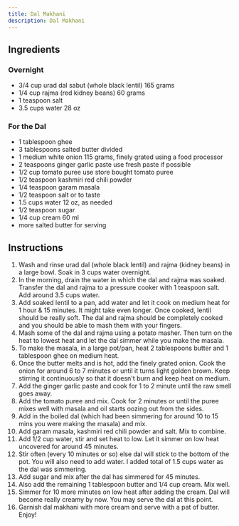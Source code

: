 ```yaml
---
title: Dal Makhani
description: Dal Makhani
---
```


## Ingredients
### Overnight
* 3/4 cup urad dal sabut (whole black lentil) 165 grams
* 1/4 cup rajma (red kidney beans) 60 grams
* 1 teaspoon salt
* 3.5 cups water 28 oz

### For the Dal
* 1 tablespoon ghee
* 3 tablespoons salted butter divided
* 1 medium white onion 115 grams, finely grated using a food processor
* 2 teaspoons ginger garlic paste use fresh paste if possible
* 1/2 cup tomato puree use store bought tomato puree
* 1/2 teaspoon kashmiri red chili powder
* 1/4 teaspoon garam masala
* 1/2 teaspoon salt or to taste
* 1.5 cups water 12 oz, as needed
* 1/2 teaspoon sugar
* 1/4 cup cream 60 ml
* more salted butter for serving

## Instructions

1. Wash and rinse urad dal (whole black lentil) and rajma (kidney beans) in a large bowl. Soak in 3 cups water overnight.
1. In the morning, drain the water in which the dal and rajma was soaked. Transfer the dal and rajma to a pressure cooker with 1 teaspoon salt. Add around 3.5 cups water. 
1. Add soaked lentil to a pan, add water and let it cook on medium heat for 1 hour & 15 minutes. It might take even longer. Once cooked, lentil should be really soft. The dal and rajma should be completely cooked and you should be able to mash them with your fingers. 
1. Mash some of the dal and rajma using a potato masher. Then turn on the heat to lowest heat and let the dal simmer while you make the masala.
1. To make the masala, in a large pot/pan, heat 2 tablespoons butter and 1 tablespoon ghee on medium heat.
1. Once the butter melts and is hot, add the finely grated onion. Cook the onion for around 6 to 7 minutes or until it turns light golden brown. Keep stirring it continuously so that it doesn't burn and keep heat on medium.
1. Add the ginger garlic paste and cook for 1 to 2 minute until the raw smell goes away.
1. Add the tomato puree and mix. Cook for 2 minutes or until the puree mixes well with masala and oil starts oozing out from the sides.
1. Add in the boiled dal (which had been simmering for around 10 to 15 mins you were making the masala) and mix. 
1. Add garam masala, kashmiri red chili powder and salt. Mix to combine. 
1. Add 1/2 cup water, stir and set heat to low. Let it simmer on low heat uncovered for around 45 minutes. 
1. Stir often (every 10 minutes or so) else dal will stick to the bottom of the pot. You will also need to add water. I added total of 1.5 cups water as the dal was simmering.
1. Add sugar and mix after the dal has simmered for 45 minutes.
1. Also add the remaining 1 tablespoon butter and 1/4 cup cream. Mix well.
1. Simmer for 10 more minutes on low heat after adding the cream. Dal will become really creamy by now. You may serve the dal at this point.
1. Garnish dal makhani with more cream and serve with a pat of butter. Enjoy!
